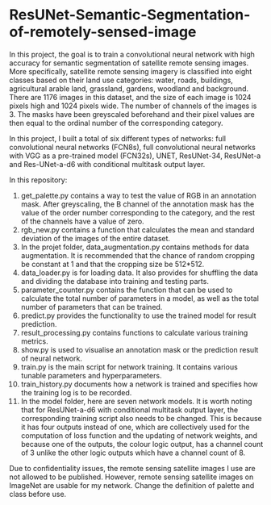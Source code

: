 # ResUNet-Semantic-Segmentation-of-remotely-sensed-image

In this project, the goal is to train a convolutional neural network with high accuracy for semantic segmentation of satellite remote sensing images. More specifically, satellite remote sensing imagery is classified into eight classes based on their land use categories: water, roads, buildings, agricultural arable land, grassland, gardens, woodland and background.
There are 1176 images in this dataset, and the size of each image is 1024 pixels high and 1024 pixels wide. The number of channels of the images is 3. The masks have been greyscaled beforehand and their pixel values are then equal to the ordinal number of the corresponding category.

In this project, I built a total of six different types of networks: full convolutional neural networks (FCN8s), full convolutional neural networks with VGG as a pre-trained model (FCN32s), UNET, ResUNet-34, ResUNet-a and Res-UNet-a-d6 with conditional multitask output layer.

In this repository:
1. get_palette.py contains a way to test the value of RGB in an annotation mask. After greyscaling, the B channel of the annotation mask has the value of the order number corresponding to the category, and the rest of the channels have a value of zero.
2. rgb_new.py contains a function that calculates the mean and standard deviation of the images of the entire dataset.
3. In the projet folder, data_augmentation.py contains methods for data augmentation. It is recommended that the chance of random cropping be constant at 1 and that the cropping size be 512*512.
4. data_loader.py is for loading data. It also provides for shuffling the data and dividing the database into training and testing parts.
5. parameter_counter.py contains the function that can be used to calculate the total number of parameters in a model, as well as the total number of parameters that can be trained.
6. predict.py provides the functionality to use the trained model for result prediction.
7. result_processing.py contains functions to calculate various training metrics.
8. show.py is used to visualise an annotation mask or the prediction result of neural network.
9. train.py is the main script for network training. It contains various tunable parameters and hyperparameters.
10. train_history.py documents how a network is trained and specifies how the training log is to be recorded.
11. In the model folder, here are seven network models. It is worth noting that for ResUNet-a-d6 with conditional multitask output layer, the corresponding training script also needs to be changed. This is because it has four outputs instead of one, which are collectively used for the computation of loss function and the updating of network weights, and because one of the outputs, the colour logic output, has a channel count of 3 unlike the other logic outputs which have a channel count of 8.

Due to confidentiality issues, the remote sensing satellite images I use are not allowed to be published. However, remote sensing satellite images on ImageNet are usable for my network. Change the definition of palette and class before use.
